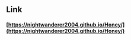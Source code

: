 ## Link

#### [https://nightwanderer2004.github.io/Honey/](https://nightwanderer2004.github.io/Honey/)
